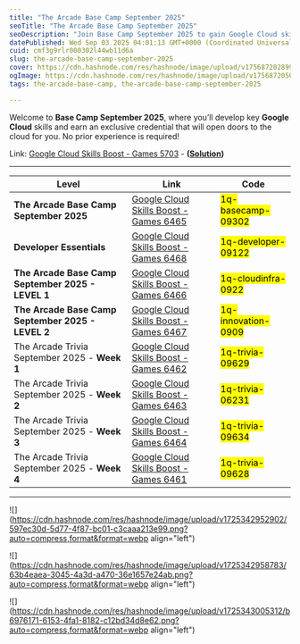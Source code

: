 ```yaml
---
title: "The Arcade Base Camp September 2025"
seoTitle: "The Arcade Base Camp September 2025"
seoDescription: "Join Base Camp September 2025 to gain Google Cloud skills and earn a credential, no experience required"
datePublished: Wed Sep 03 2025 04:01:13 GMT+0000 (Coordinated Universal Time)
cuid: cmf3g9rlr000302l44wb11d6a
slug: the-arcade-base-camp-september-2025
cover: https://cdn.hashnode.com/res/hashnode/image/upload/v1756872028994/b75caf58-9b7b-48d9-85cf-93c50793bb40.png
ogImage: https://cdn.hashnode.com/res/hashnode/image/upload/v1756872050706/38bf6cba-ea59-4279-98dd-989b8641e54b.png
tags: the-arcade-base-camp, the-arcade-base-camp-september-2025

---
```


Welcome to **Base Camp September 2025**, where you’ll develop key **Google Cloud** skills and earn an exclusive credential that will open doors to the cloud for you. No prior experience is required!

Link: [Google Cloud Skills Boost - Games 5703](https://www.cloudskillsboost.google/games/5703/labs/36448) - **(**[**Solution**](https://eplus.dev/start-here-dont-skip-this-arcade-lab)**)**

---

| **Level** | **Link** | **Code** |
| --- | --- | --- |
| **The Arcade Base Camp September 2025** | [Google Cloud Skills Boost - Games 6465](https://www.cloudskillsboost.google/games/6465) | <mark>1q-basecamp-09302</mark> |
| **Developer Essentials** | [Google Cloud Skills Boost - Games 6468](https://www.cloudskillsboost.google/games/6468) | <mark>1q-developer-09122</mark> |
| **The Arcade Base Camp September 2025 - LEVEL 1** | [Google Cloud Skills Boost - Games 6466](https://www.cloudskillsboost.google/games/6466) | <mark>1q-cloudinfra-0922</mark> |
| **The Arcade Base Camp September 2025 - LEVEL 2** | [Google Cloud Skills Boost - Games 6467](https://www.cloudskillsboost.google/games/6467) | <mark>1q-innovation-0909</mark> |
| The Arcade Trivia September 2025 - **Week 1** | [Google Cloud Skills Boost - Games 6462](https://www.cloudskillsboost.google/games/6462) | <mark>1q-trivia-09629</mark> |
| The Arcade Trivia September 2025 - **Week 2** | [Google Cloud Skills Boost - Games 6463](https://www.cloudskillsboost.google/games/6463) | <mark>1q-trivia-06231</mark> |
| The Arcade Trivia September 2025 - **Week 3** | [Google Cloud Skills Boost - Games 6464](https://www.cloudskillsboost.google/games/6464) | <mark>1q-trivia-09634</mark> |
| The Arcade Trivia September 2025 - **Week 4** | [Google Cloud Skills Boost - Games 6461](https://www.cloudskillsboost.google/games/6461) | <mark>1q-trivia-09628</mark> |

---

![](https://cdn.hashnode.com/res/hashnode/image/upload/v1725342952902/597ec30d-5d77-4f87-bc01-c3caaa213e99.png?auto=compress,format&format=webp align="left")

![](https://cdn.hashnode.com/res/hashnode/image/upload/v1725342958783/63b4eaea-3045-4a3d-a470-36e1657e24ab.png?auto=compress,format&format=webp align="left")

![](https://cdn.hashnode.com/res/hashnode/image/upload/v1725343005312/b6976171-6153-4fa1-8182-c12bd34d8e62.png?auto=compress,format&format=webp align="left")